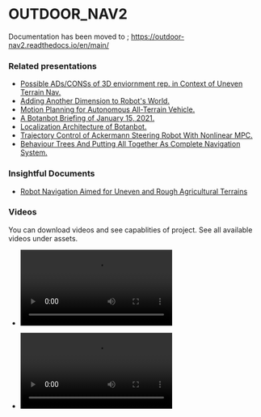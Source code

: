 # OUTDOOR_NAV2

Documentation has been moved to ; https://outdoor-nav2.readthedocs.io/en/main/
 
### Related presentations
* [Possible ADs/CONSs of 3D enviornment rep. in Context of Uneven Terrain Nav.](assets/presentation_0.pdf)
* [Adding Another Dimension to Robot's World.](assets/presentation_1.pdf)
* [Motion Planning for Autonomous All-Terrain Vehicle.](assets/presentation_2.pdf)
* [A Botanbot Briefing of January 15, 2021.](assets/presentation_3.pdf)
* [Localization Architecture of Botanbot.](assets/presentation_4.pdf)
* [Trajectory Control of Ackermann Steering Robot With Nonlinear MPC.](assets/presentation_5.pdf)
* [Behaviour Trees And Putting All Together As Complete Navigation System.](assets/presentation_6.pdf)

### Insightful Documents
* [Robot Navigation Aimed for Uneven and Rough Agricultural Terrains](assets/prposal.pdf)

### Videos 

You can download videos and see capablities of project. See all available videos under assets.

* ![MPC following a Trajectory](assets/mpc_3.mp4)

* ![Full Navigation using Behaviour Trees](assets/navigation_in_action.mp4)
